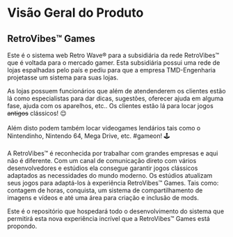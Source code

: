 # Visão Geral do Produto

## RetroVibes™ Games

Este é o sistema web Retro Wave® para a subsidiária da rede RetroVibes™ que é voltada para o mercado gamer.
Esta subsidiária possui uma rede de lojas espalhadas pelo país e pediu para que a empresa TMD-Engenharia 
projetasse um sistema para suas lojas.

As lojas possuem funcionários que além de atendenderem os clientes estão lá como especialistas para dar dicas, sugestões, 
oferecer ajuda em alguma fase, ajuda com os aparelhos, etc..
Os clientes estão lá para locar jogos <strike>antigos</strike> clássicos! 😌
<br></br>
Além disto podem também locar videogames lendários tais como o Nintendinho, Nintendo 64, Mega Drive, etc. #gameon! 🕹 
<br></br>
A RetroVibes™ é reconhecida por trabalhar com grandes empresas e aqui não é diferente. Com um canal de comunicação 
direto com vários desenvolvedores e estúdios ela consegue garantir jogos clássicos adaptados as necessidades do mundo moderno.
Os estúdios atualizam seus jogos para adaptá-los à experiência RetroVibes™ Games. Tais como: contagem de horas, conquista,
um sistema de compartilhamento de imagens e vídeos e até uma área para criação e inclusão de mods.

Este é o repositório que hospedará todo o desenvolvimento do sistema que permitirá esta nova experiência incrível que a 
RetroVibes™ Games está propondo.
